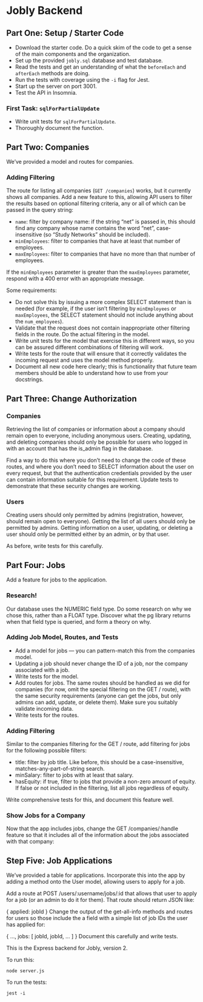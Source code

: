 # Jobly Backend

## Part One: Setup / Starter Code

- Download the starter code. Do a quick skim of the code to get a sense of the main components and the organization.
- Set up the provided `jobly.sql` database and test database.
- Read the tests and get an understanding of what the `beforeEach` and `afterEach` methods are doing.
- Run the tests with coverage using the `-i` flag for Jest.
- Start up the server on port 3001.
- Test the API in Insomnia.

### First Task: `sqlForPartialUpdate`

- Write unit tests for `sqlForPartialUpdate`.
- Thoroughly document the function.


## Part Two: Companies

We’ve provided a model and routes for companies.

### Adding Filtering

The route for listing all companies (`GET /companies`) works, but it currently shows all companies. Add a new feature to this, allowing API users to filter the results based on optional filtering criteria, any or all of which can be passed in the query string:

- `name`: filter by company name: if the string “net” is passed in, this should find any company whose name contains the word “net”, case-insensitive (so “Study Networks” should be included).
- `minEmployees`: filter to companies that have at least that number of employees.
- `maxEmployees`: filter to companies that have no more than that number of employees.

If the `minEmployees` parameter is greater than the `maxEmployees` parameter, respond with a 400 error with an appropriate message.

Some requirements:

- Do not solve this by issuing a more complex SELECT statement than is needed (for example, if the user isn’t filtering by `minEmployees` or `maxEmployees`, the SELECT statement should not include anything about the `num_employees`).
- Validate that the request does not contain inappropriate other filtering fields in the route. Do the actual filtering in the model.
- Write unit tests for the model that exercise this in different ways, so you can be assured different combinations of filtering will work.
- Write tests for the route that will ensure that it correctly validates the incoming request and uses the model method properly.
- Document all new code here clearly; this is functionality that future team members should be able to understand how to use from your docstrings.

## Part Three: Change Authorization

### Companies

Retrieving the list of companies or information about a company should remain open to everyone, including anonymous users. Creating, updating, and deleting companies should only be possible for users who logged in with an account that has the is_admin flag in the database.

Find a way to do this where you don’t need to change the code of these routes, and where you don’t need to SELECT information about the user on every request, but that the authentication credentials provided by the user can contain information suitable for this requirement. Update tests to demonstrate that these security changes are working.

### Users

Creating users should only permitted by admins (registration, however, should remain open to everyone). Getting the list of all users should only be permitted by admins. Getting information on a user, updating, or deleting a user should only be permitted either by an admin, or by that user.

As before, write tests for this carefully.

## Part Four: Jobs

Add a feature for jobs to the application.

### Research!

Our database uses the NUMERIC field type. Do some research on why we chose this, rather than a FLOAT type. Discover what the pg library returns when that field type is queried, and form a theory on why.

### Adding Job Model, Routes, and Tests

- Add a model for jobs — you can pattern-match this from the companies model.
- Updating a job should never change the ID of a job, nor the company associated with a job.
- Write tests for the model.
- Add routes for jobs. The same routes should be handled as we did for companies (for now, omit the special filtering on the GET / route), with the same security requirements (anyone can get the jobs, but only admins can add, update, or delete them). Make sure you suitably validate incoming data.
- Write tests for the routes.

### Adding Filtering

Similar to the companies filtering for the GET / route, add filtering for jobs for the following possible filters:

- title: filter by job title. Like before, this should be a case-insensitive, matches-any-part-of-string search.
- minSalary: filter to jobs with at least that salary.
- hasEquity: if true, filter to jobs that provide a non-zero amount of equity. If false or not included in the filtering, list all jobs regardless of equity.

Write comprehensive tests for this, and document this feature well.

### Show Jobs for a Company

Now that the app includes jobs, change the GET /companies/:handle feature so that it includes all of the information about the jobs associated with that company:


## Step Five: Job Applications

We’ve provided a table for applications. Incorporate this into the app by adding a method onto the User model, allowing users to apply for a job.

Add a route at POST /users/:username/jobs/:id that allows that user to apply for a job (or an admin to do it for them). That route should return JSON like:

{ applied: jobId }
Change the output of the get-all-info methods and routes for users so those include the a field with a simple list of job IDs the user has applied for:

{ ..., jobs: [ jobId, jobId, ... ] }
Document this carefully and write tests.

This is the Express backend for Jobly, version 2.

To run this:

    node server.js
    
To run the tests:

    jest -i
